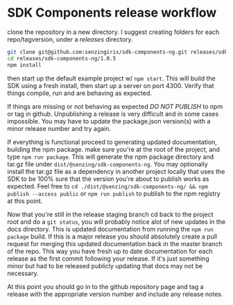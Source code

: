 
# SDK Components release workflow

clone the repository in a new directory. I suggest creating folders for each repo/tagversion, under a *releases* directory.

```bash
git clone git@github.com:senzingiris/sdk-components-ng.git releases/sdk-components-ng/1.0.5
cd releases/sdk-components-ng/1.0.5
npm install
```

then start up the default example project w/
`npm start`. This will build the SDK using a fresh install, then start up a server on port 4300. Verify that things compile, run and are behaving as expected.

If things are missing or not behaving as expected *DO NOT PUBLISH* to npm or tag in github. Unpublishing a release is very difficult and in some cases impossible. You may have to update the package.json version(s) with a minor release number and try again.

If everything is functional proceed to generating updated documentation, building the npm package.
make sure you're at the root of the project, and type `npm run package`. This will generate the npm package directory and tar.gz file under `dist/@senzing/sdk-components-ng`. You may optionally install the tar.gz file as a dependency in another project locally that uses the SDK to be 100% sure that the version you're about to publish works as expected. Feel free to `cd ./dist/@senzing/sdk-components-ng/ && npm publish --access public` or `npm run publish` to publish to the npm registry at this point.

Now that you're still in the release staging branch cd back to the project root and do a `git status`, you will probably notice alot of new updates in the docs directory. This is updated documentation from running the `npm run package` build. If this is a major release you should absolutely create a pull request for merging this updated documentation back in the master branch of the repo. This way you have fresh up to date documentation for each release as the first commit following your release. If it's just something minor but had to be released publicly updating that docs may not be necessary.

At this point you should go in to the github repository page and tag a release with the appropriate version number and include any release notes.
